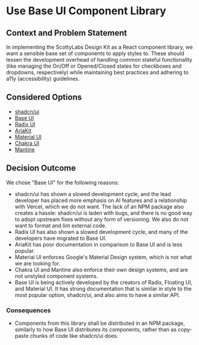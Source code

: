 # Use Base UI Component Library

## Context and Problem Statement

In implementing the ScottyLabs Design Kit as a React component library, we want a sensible base set of components to apply styles to. These should lessen the development overhead of handling common stateful functionality (like managing the On/Off or Opened/Closed states for checkboxes and dropdowns, respectively) while maintaining best practices and adhering to a11y (accessibility) guidelines.

## Considered Options

* [shadcn/ui](https://ui.shadcn.com/)
* [Base UI](https://base-ui.com/)
* [Radix UI](https://www.radix-ui.com/)
* [AriaKit](https://ariakit.org/)
* [Material UI](https://mui.com/material-ui/)
* [Chakra UI](https://www.chakra-ui.com/)
* [Mantine](https://mantine.dev/)

## Decision Outcome

We chose "Base UI" for the following reasons:

* shadcn/ui has shown a slowed development cycle, and the lead developer has placed more emphasis on AI features and a relationship with Vercel, which we do not want. The lack of an NPM package also creates a hassle: shadcn/ui is laden with bugs, and there is no good way to adopt upstream fixes without any form of versioning. We also do not want to format and lint external code.
* Radix UI has also shown a slowed development cycle, and many of the developers have migrated to Base UI.
* AriaKit has poor documentation in comparison to Base UI and is less popular.
* Material UI enforces Google's Material Design system, which is not what we are looking for.
* Chakra UI and Mantine also enforce their own design systems, and are not unstyled component systems.
* Base UI is being actively developed by the creators of Radix, Floating UI, and Material UI. It has strong documentation that is similar in style to the most popular option, shadcn/ui, and also aims to have a similar API.

### Consequences

* Components from this library shall be distributed in an NPM package, similarly to how Base UI distributes its components, rather than as copy-paste chunks of code like shadcn/ui does.
